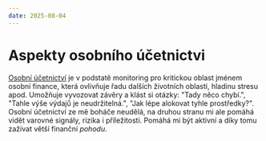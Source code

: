 ```yaml
---
date: 2025-08-04
---
```


# Aspekty osobního účetnictvi

[Osobní účetnictví](../posts/osobni-ucetnictvi.md) je v podstatě monitoring pro kritickou oblast jménem osobní finance, která ovlivňuje řadu dalších životních oblastí, hladinu stresu apod. Umožňuje vyvozovat závěry a klást si otázky: "Tady něco chybí.", "Tahle výše výdajů je neudržitelná.", "Jak lépe alokovat tyhle prostředky?". Osobní účetnictví ze mě boháče neudělá, na druhou stranu mi ale pomáhá vidět varovné signály, rizika i příležitosti. Pomáhá mi být aktivní a díky tomu zažívat větší finanční _pohodu_.
